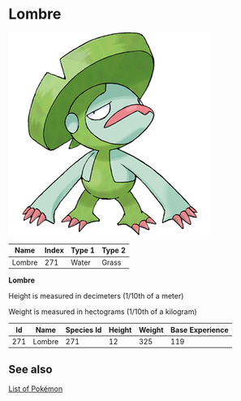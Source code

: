 # Lombre


![Lombre](images/271.png)

| **Name** | **Index** | **Type 1** | **Type 2** |
|----|----|----|----|
| Lombre | 271 | Water | Grass  |

**Lombre** 


Height is measured in decimeters (1/10th of a meter)

Weight is measured in hectograms (1/10th of a kilogram)

| **Id** | **Name** | **Species Id** | **Height** | **Weight** | **Base Experience** |
|--------|----------|----------------|------------|------------|---------------------|
| 271 | Lombre | 271 | 12 | 325 | 119 |


## See also

[List of Pokémon](../pokemon.md)
